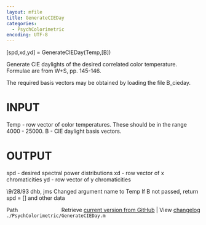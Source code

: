 ```yaml
---
layout: mfile
title: GenerateCIEDay
categories:
  - PsychColorimetric
encoding: UTF-8
---
```


[spd,xd,yd] = GenerateCIEDay(Temp,[B])

Generate CIE daylights of the desired correlated color
temperature.  Formulae are from W+S, pp. 145-146.

The required basis vectors may be obtained by loading
the file B\_cieday.

# INPUT
  Temp - row vector of color temperatures.  These should be
      in the range 4000 - 25000.
  B - CIE daylight basis vectors.

# OUTPUT
  spd - desired spectral power distributions
  xd  - row vector of x chromaticities
  yd  - row vector of y chromaticities

\9/28/93   dhb, jms  Changed argument name to Temp
                    If B not passed, return spd = [] and other data


<div class="code_header" style="text-align:right;">
  <span style="float:left;">Path&nbsp;&nbsp;</span> <span class="counter">Retrieve <a href=
  "https://raw.github.com/Psychtoolbox-3/Psychtoolbox-3/beta/./PsychColorimetric/GenerateCIEDay.m">current version from GitHub</a> | View <a href=
  "https://github.com/Psychtoolbox-3/Psychtoolbox-3/commits/beta/./PsychColorimetric/GenerateCIEDay.m">changelog</a></span>
</div>
<div class="code">
  <code>./PsychColorimetric/GenerateCIEDay.m</code>
</div>

